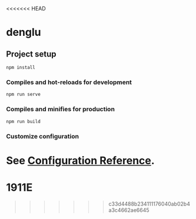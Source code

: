 <<<<<<< HEAD
# denglu

## Project setup
```
npm install
```

### Compiles and hot-reloads for development
```
npm run serve
```

### Compiles and minifies for production
```
npm run build
```

### Customize configuration
See [Configuration Reference](https://cli.vuejs.org/config/).
=======
# 1911E
>>>>>>> c33d4488b234111176040ab02b4a3c4662ae6645
